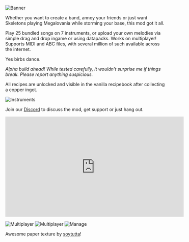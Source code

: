 ![Banner](https://media.forgecdn.net/attachments/714/974/banner.png)

Whether you want to create a band, annoy your friends or just want Skeletons playing Megalovania while storming your
base, this mod got it all.

Play 25 bundled songs on 7 instruments, or upload your own melodies via simple drag and drop ingame or using datapacks.
Works on multiplayer! Supports MIDI and ABC files, with several million of such available across the internet.

Yes birbs dance.

*Alpha build ahead! While tested carefully, it wouldn't surprise me if things break. Please report anything suspicious.*

All recipes are unlocked and visible in the vanilla recipebook after collecting a copper ingot.

![Instruments](https://media.forgecdn.net/attachments/714/975/items.png)

Join our [Discord](https://discord.gg/agxcvAdj2a) to discuss the mod, get support or just hang out.

<iframe width="560" height="315" src="https://www.youtube.com/embed/YW1wXcHp_nA"
frameborder="0" allow="accelerometer; autoplay; encrypted-media; gyroscope; picture-in-picture" allowfullscreen></iframe>

![Multiplayer](https://media.forgecdn.net/attachments/714/971/screen1.jpg)
![Multiplayer](https://media.forgecdn.net/attachments/714/973/screen3.jpg)
![Manage](https://media.forgecdn.net/attachments/714/972/screen2.jpg)

Awesome paper texture by [soytutta](https://legacy.curseforge.com/members/soytutta/projects)!